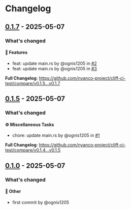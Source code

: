 # Changelog

## [0.1.7](https://github.com/nyanco-project/cliff-ci-test/tree/0.1.7) - 2025-05-07
### What's changed

#### <!-- 0 -->🚀 Features

* feat: update main.rs by @ognis1205 in [#2](https://github.com/nyanco-project/cliff-ci-test/pull/2)
* feat: update main.rs by @ognis1205 in [#3](https://github.com/nyanco-project/cliff-ci-test/pull/3)

**Full Changelog**: https://github.com/nyanco-project/cliff-ci-test/compare/v0.1.5...v0.1.7

## [0.1.5](https://github.com/nyanco-project/cliff-ci-test/tree/0.1.5) - 2025-05-07
### What's changed

#### <!-- 7 -->⚙️ Miscellaneous Tasks

* chore: update main.rs by @ognis1205 in [#1](https://github.com/nyanco-project/cliff-ci-test/pull/1)

**Full Changelog**: https://github.com/nyanco-project/cliff-ci-test/compare/v0.1.4...v0.1.5

## [0.1.0](https://github.com/nyanco-project/cliff-ci-test/tree/0.1.0) - 2025-05-07
### What's changed

#### <!-- 10 -->💼 Other

* first commit by @ognis1205

<!-- generated by git-cliff -->
